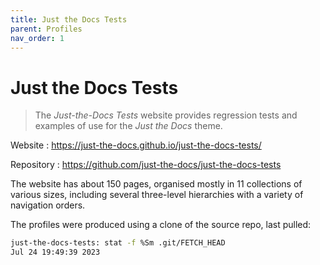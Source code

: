 ```yaml
---
title: Just the Docs Tests
parent: Profiles
nav_order: 1
---
```


# Just the Docs Tests

> The _Just-the-Docs Tests_ website provides regression tests and examples of use for the _Just the Docs_ theme.

Website
: <https://just-the-docs.github.io/just-the-docs-tests/>

Repository
: <https://github.com/just-the-docs/just-the-docs-tests>

The website has about 150 pages, organised mostly in 11 collections of various sizes, 
including several three-level hierarchies with a variety of navigation orders.

The profiles were produced using a clone of the source repo, last pulled:

```sh
just-the-docs-tests: stat -f %Sm .git/FETCH_HEAD
Jul 24 19:49:39 2023
```
